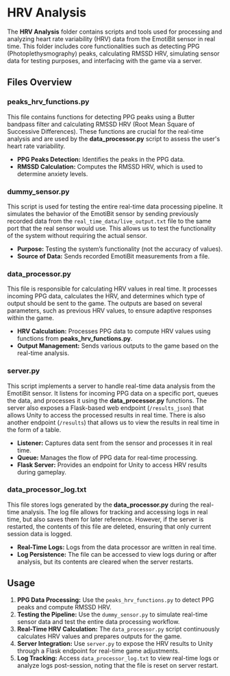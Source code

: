 # HRV Analysis

The **HRV Analysis** folder contains scripts and tools used for processing and analyzing heart rate variability (HRV) data from the EmotiBit sensor in real time. This folder includes core functionalities such as detecting PPG (Photoplethysmography) peaks, calculating RMSSD HRV, simulating sensor data for testing purposes, and interfacing with the game via a server.

## Files Overview

### peaks_hrv_functions.py

This file contains functions for detecting PPG peaks using a Butter bandpass filter and calculating RMSSD HRV (Root Mean Square of Successive Differences). These functions are crucial for the real-time analysis and are used by the **data_processor.py** script to assess the user's heart rate variability.

- **PPG Peaks Detection:** Identifies the peaks in the PPG data.
- **RMSSD Calculation:** Computes the RMSSD HRV, which is used to determine anxiety levels.

### dummy_sensor.py

This script is used for testing the entire real-time data processing pipeline. It simulates the behavior of the EmotiBit sensor by sending previously recorded data from the `real_time_data/live_output.txt` file to the same port that the real sensor would use. This allows us to test the functionality of the system without requiring the actual sensor.

- **Purpose:** Testing the system’s functionality (not the accuracy of values).
- **Source of Data:** Sends recorded EmotiBit measurements from a file.

### data_processor.py

This file is responsible for calculating HRV values in real time. It processes incoming PPG data, calculates the HRV, and determines which type of output should be sent to the game. The outputs are based on several parameters, such as previous HRV values, to ensure adaptive responses within the game.

- **HRV Calculation:** Processes PPG data to compute HRV values using functions from **peaks_hrv_functions.py**.
- **Output Management:** Sends various outputs to the game based on the real-time analysis.

### server.py

This script implements a server to handle real-time data analysis from the EmotiBit sensor. It listens for incoming PPG data on a specific port, queues the data, and processes it using the **data_processor.py** functions. The server also exposes a Flask-based web endpoint (`/results_json`) that allows Unity to access the processed results in real time. There is also another endpoint (`/results`) that allows us to view the results in real time in the form of a table.

- **Listener:** Captures data sent from the sensor and processes it in real time.
- **Queue:** Manages the flow of PPG data for real-time processing.
- **Flask Server:** Provides an endpoint for Unity to access HRV results during gameplay.

### data_processor_log.txt

This file stores logs generated by the **data_processor.py** during the real-time analysis. The log file allows for tracking and accessing logs in real time, but also saves them for later reference. However, if the server is restarted, the contents of this file are deleted, ensuring that only current session data is logged.

- **Real-Time Logs:** Logs from the data processor are written in real time.
- **Log Persistence:** The file can be accessed to view logs during or after analysis, but its contents are cleared when the server restarts.

## Usage

1. **PPG Data Processing:** Use the `peaks_hrv_functions.py` to detect PPG peaks and compute RMSSD HRV.
2. **Testing the Pipeline:** Use the `dummy_sensor.py` to simulate real-time sensor data and test the entire data processing workflow.
3. **Real-Time HRV Calculation:** The `data_processor.py` script continuously calculates HRV values and prepares outputs for the game.
4. **Server Integration:** Use `server.py` to expose the HRV results to Unity through a Flask endpoint for real-time game adjustments.
5. **Log Tracking:** Access `data_processor_log.txt` to view real-time logs or analyze logs post-session, noting that the file is reset on server restart.
